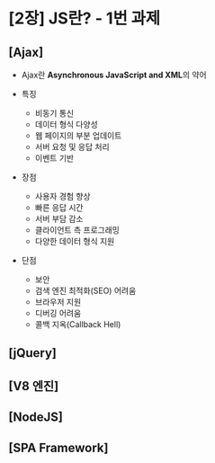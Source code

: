 [2장] JS란? - 1번 과제
=====================

## [Ajax]
- Ajax란 **Asynchronous JavaScript and XML**의 약어

- 특징
	- 비동기 통신
	- 데이터 형식 다양성
	- 웹 페이지의 부분 업데이트
	- 서버 요청 및 응답 처리
	- 이벤트 기반

- 장점
	- 사용자 경험 향상
	- 빠른 응답 시간
	- 서버 부담 감소
	- 클라이언트 측 프로그래밍
	- 다양한 데이터 형식 지원

- 단점
	- 보안
	- 검색 엔진 최적화(SEO) 어려움
	- 브라우저 지원
	- 디버깅 어려움
	- 콜백 지옥(Callback Hell)

## [jQuery]


## [V8 엔진]


## [NodeJS]


## [SPA Framework]